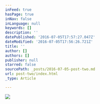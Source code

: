 ```yaml
---
inFeed: true
hasPage: true
inNav: false
inLanguage: null
keywords: []
description: ''
datePublished: '2016-07-05T17:57:27.047Z'
dateModified: '2016-07-05T17:56:26.721Z'
title: ''
author: []
authors: []
publisher: null
starred: false
sourcePath: _posts/2016-07-05-post-two.md
url: post-two/index.html
_type: Article

---
```

![](https://the-grid-user-content.s3-us-west-2.amazonaws.com/58feaa0c-96ff-4a18-aa6d-ed5fedaf8571.jpg)